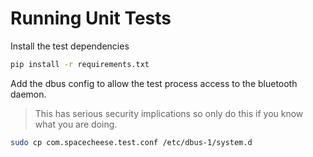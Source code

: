 # Running Unit Tests
Install the test dependencies
```bash
pip install -r requirements.txt
```
Add the dbus config to allow the test process access to the bluetooth daemon.
> This has serious security implications so only do this if you know what you are doing.
```bash
sudo cp com.spacecheese.test.conf /etc/dbus-1/system.d
```